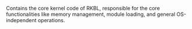 Contains the core kernel code of RKBL, responsible for the core functionalities
like memory management, module loading, and general OS-independent operations.
